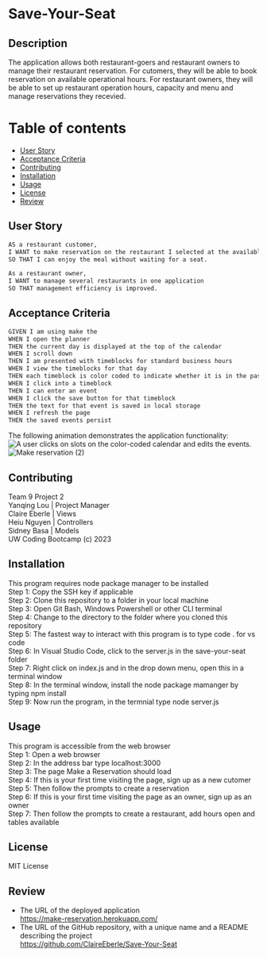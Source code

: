 # Save-Your-Seat

## Description

The application allows both restaurant-goers and restaurant owners to manage their restaurant reservation. For cutomers, they will be able to book reservation on available operational hours. For restaurant owners, they will be able to set up restaurant operation hours, capacity and menu and manage reservations they recevied.

# Table of contents
- [User Story](#user-story)
- [Acceptance Criteria](#acceptance-criteria)
- [Contributing](#contributing)
- [Installation](#installation)
- [Usage](#usage)
- [License](#usage)
- [Review](#review)

## User Story

```md
AS a restaurant customer,
I WANT to make reservation on the restaurant I selected at the available hour
SO THAT I can enjoy the meal without waiting for a seat.

As a restaurant owner,
I WANT to manage several restaurants in one application 
SO THAT management efficiency is improved.
```

## Acceptance Criteria

```md
GIVEN I am using make the 
WHEN I open the planner
THEN the current day is displayed at the top of the calendar
WHEN I scroll down
THEN I am presented with timeblocks for standard business hours
WHEN I view the timeblocks for that day
THEN each timeblock is color coded to indicate whether it is in the past, present, or future
WHEN I click into a timeblock
THEN I can enter an event
WHEN I click the save button for that timeblock
THEN the text for that event is saved in local storage
WHEN I refresh the page
THEN the saved events persist
```

The following animation demonstrates the application functionality:
![A user clicks on slots on the color-coded calendar and edits the events.](./Assets/Work%20Day%20Scheduler.gif)
![Make reservation (2)](https://user-images.githubusercontent.com/67940686/218874939-4e21badc-02b1-45e3-b7d0-a8d0fe463af3.gif)

## Contributing
Team 9 Project 2 <br>
Yanqing Lou   | Project Manager <br>
Claire Eberle | Views <br>
Heiu Nguyen   | Controllers <br>
Sidney Basa   | Models <br>
UW Coding Bootcamp (c) 2023

## Installation
This program requires node package manager to be installed <br>
Step 1: Copy the SSH key if applicable <br>
Step 2: Clone this repository to a folder in your local machine <br> 
Step 3: Open Git Bash, Windows Powershell or other CLI terminal <br>
Step 4: Change to the directory to the folder where you cloned this repository <br>
Step 5: The fastest way to interact with this program is to type code . for vs code <br>
Step 6: In Visual Studio Code, click to the server.js in the save-your-seat folder <br>
Step 7: Right click on index.js and in the drop down menu, open this in a terminal window <br>
Step 8: In the terminal window, install the node package mamanger by typing npm install <br>
Step 9: Now run the program, in the termnial type node server.js <br>

## Usage
This program is accessible from the web browser <br>
Step 1: Open a web browser <br>
Step 2: In the address bar type localhost:3000 <br>
Step 3: The page Make a Reservation should load <br>
Step 4: If this is your first time visiting the page, sign up as a new cutomer <br>
Step 5: Then follow the prompts to create a reservation <br>
Step 6: If this is your first time visiting the page as an owner, sign up as an owner <br>
Step 7: Then follow the prompts to create a restaurant, add hours open and tables available <br>

## License
MIT License

## Review
* The URL of the deployed application <br>
https://make-reservation.herokuapp.com/
* The URL of the GitHub repository, with a unique name and a README describing the project <br>
https://github.com/ClaireEberle/Save-Your-Seat
